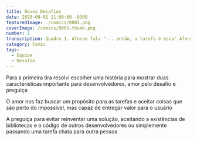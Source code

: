 ```yaml
---
title: Novos Desafios
date: 2020-09-01 11:00:00 -0300
featuredImage: ./comics/0001.png
coverImage: /comics/0001-thumb.png
number: 1
transcription: Quadro 1. Afonso fala "... então, a tarefa é essa" Afonso fala "Sem problemas, tarefa fácil". Quadro 2. Msone pensa "Ah não!! Isso parece chato demais". Quadro 3. Msone fala "Estágiário, tenho um novo desafio para você".
category: Comic
tags:
  - Equipe
  - Desafio
---
```


Para a primeira tira resolvi escolher uma história para mostrar duas características importante para desenvolvedores, amor pelo desafio e preguiça

O amor nos faz buscar um propósito para as tarefas e aceitar coisas que são perto do impossível, mas capaz de entregar valor para o usuário

A preguiça para evitar reinventar uma solução, aceitando a existências de bibliotecas e o código de outros desenvolvedores ou simplemente passando uma tarefa chata para outra pessoa
